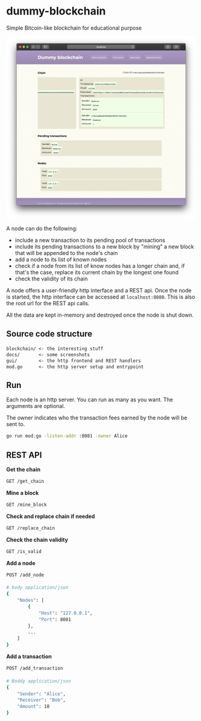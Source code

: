 # dummy-blockchain

Simple Bitcoin-like blockchain for educational purpose

<div align="center">
    <img src="docs/images/home.png"/>
</div> 

A node can do the following:

- include a new transaction to its pending pool of transactions
- include its pending transactions to a new block by "mining" a new block that will be appended to the node's chain
- add a node to its list of known nodes
- check if a node from its list of know nodes has a longer chain and, if that's the case, replace its current chain by the longest one found
- check the validity of its chain

A node offers a user-friendly http interface and a REST api. Once the node is started, the http interface can be accessed at `localhost:8080`. This is also the root url for the REST api calls.

All the data are kept in-memory and destroyed once the node is shut down.

## Source code structure

```
blockchain/ <- the interesting stuff
docs/       <- some screenshots
gui/        <- the http frontend and REST handlers
mod.go      <- the http server setup and entrypoint
```

## Run

Each node is an http server. You can run as many as you want. The arguments are optional.

The owner indicates who the transaction fees earned by the node will be sent to.

```bash
go run mod.go -listen-addr :8081 -owner Alice
```

## REST API

**Get the chain**

```bash
GET /get_chain
```

**Mine a block**

```bash
GET /mine_block
```

**Check and replace chain if needed**

```bash
GET /replace_chain
```

**Check the chain validity**

```bash
GET /is_valid
```

**Add a node**

```bash
POST /add_node

# body application/json 
{
    "Nodes": [
        {
            "Host": "127.0.0.1",
            "Port": 8081
        },
        ...
    ]
}
```

**Add a transaction**

```bash
POST /add_transaction

# Boddy application/json
{
    "Sender": "Alice",
    "Receiver": "Bob",
    "Amount": 10
}
```